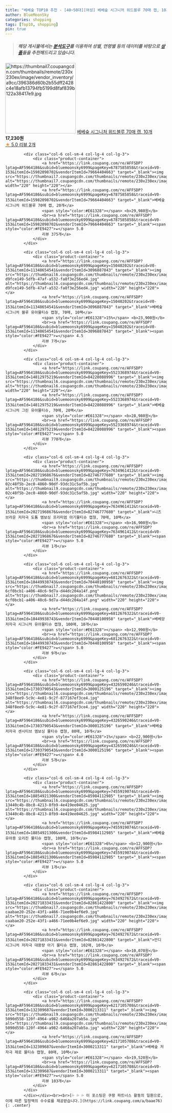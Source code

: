 ```yaml
---
title: "베베숲 TOP10 추천 - [40~50대][여성] 베베숲 시그니처 위드블루 70매 캡, 10개"
author: BlueMoonSky
categories: shopping
tags: [Top10, shopping]
pin: true
---
```


> ##### 해당 게시물에서는 [**분석도구**](https://itemscout.io/)를 이용하여 **성별**, **연령별** 등의 데이터를 바탕으로 [**상품**](https://link.coupang.com/a/baae76)들을 추천해드리고 있습니다.
<div class="container"><div class="row">
            <div class="col-6 col-sm-4 col-lg-4 col-lg-3">
                <div class="product-container">
                    <a href="https://link.coupang.com/re/AFFSDP?lptag=AF5964186&subid=bluemoonsky6999&pageKey=6787585858&traceid=V0-153&itemId=15956746672&vendorItemId=85126720626" target="_blank"><img src="https://thumbnail7.coupangcdn.com/thumbnails/remote/230x230ex/image/vendor_inventory/a9cc/396386d60b2b55dff2428c4e18afb13794fb5199d8faf839b122a38417e9.jpg" alt="https://thumbnail7.coupangcdn.com/thumbnails/remote/230x230ex/image/vendor_inventory/a9cc/396386d60b2b55dff2428c4e18afb13794fb5199d8faf839b122a38417e9.jpg" width="220" height="220"></a>
                    <a href="https://link.coupang.com/re/AFFSDP?lptag=AF5964186&subid=bluemoonsky6999&pageKey=6787585858&traceid=V0-153&itemId=15956746672&vendorItemId=85126720626" target="_blank">베베숲 시그니처 위드블루 70매 캡, 10개</a>
                    <span style="color:#E61328"></span> <b>17,230원</b>
                    <br><a href="https://link.coupang.com/re/AFFSDP?lptag=AF5964186&subid=bluemoonsky6999&pageKey=6787585858&traceid=V0-153&itemId=15956746672&vendorItemId=85126720626" target="_blank"><span style="color:#FE9427">★</span> 5.0
                    리뷰 2개</a>
                </div>
            </div>
            
            <div class="col-6 col-sm-4 col-lg-4 col-lg-3">
                <div class="product-container">
                    <a href="https://link.coupang.com/re/AFFSDP?lptag=AF5964186&subid=bluemoonsky6999&pageKey=6787585858&traceid=V0-153&itemId=15982098702&vendorItemId=79664404663" target="_blank"><img src="https://thumbnail7.coupangcdn.com/thumbnails/remote/230x230ex/image/vendor_inventory/1fe5/402ab5878e12ab4d5995322adba9073d529e503b14720b749a5984c75e18.jpg" alt="https://thumbnail7.coupangcdn.com/thumbnails/remote/230x230ex/image/vendor_inventory/1fe5/402ab5878e12ab4d5995322adba9073d529e503b14720b749a5984c75e18.jpg" width="220" height="220"></a>
                    <a href="https://link.coupang.com/re/AFFSDP?lptag=AF5964186&subid=bluemoonsky6999&pageKey=6787585858&traceid=V0-153&itemId=15982098702&vendorItemId=79664404663" target="_blank">베베숲 시그니처 위드블루 70매 캡, 20개</a>
                    <span style="color:#E61328"></span> <b>29,980원</b>
                    <br><a href="https://link.coupang.com/re/AFFSDP?lptag=AF5964186&subid=bluemoonsky6999&pageKey=6787585858&traceid=V0-153&itemId=15982098702&vendorItemId=79664404663" target="_blank"><span style="color:#FE9427">★</span> 5.0
                    리뷰 375개</a>
                </div>
            </div>
            
            <div class="col-6 col-sm-4 col-lg-4 col-lg-3">
                <div class="product-container">
                    <a href="https://link.coupang.com/re/AFFSDP?lptag=AF5964186&subid=bluemoonsky6999&pageKey=15040202&traceid=V0-153&itemId=11348654541&vendorItemId=3096887843" target="_blank"><img src="https://thumbnail6.coupangcdn.com/thumbnails/remote/230x230ex/image/retail/images/4376172412418215-d9fce149-5dfb-47af-a532-fa8f3e256ed4.jpg" alt="https://thumbnail6.coupangcdn.com/thumbnails/remote/230x230ex/image/retail/images/4376172412418215-d9fce149-5dfb-47af-a532-fa8f3e256ed4.jpg" width="220" height="220"></a>
                    <a href="https://link.coupang.com/re/AFFSDP?lptag=AF5964186&subid=bluemoonsky6999&pageKey=15040202&traceid=V0-153&itemId=11348654541&vendorItemId=3096887843" target="_blank">베베숲 시그니처 블루 유아물티슈 캡형, 70매, 10팩</a>
                    <span style="color:#E61328">15%</span> <b>23,900원</b>
                    <br><a href="https://link.coupang.com/re/AFFSDP?lptag=AF5964186&subid=bluemoonsky6999&pageKey=15040202&traceid=V0-153&itemId=11348654541&vendorItemId=3096887843" target="_blank"><span style="color:#FE9427">★</span> 4.5
                    리뷰 7개</a>
                </div>
            </div>
            
            <div class="col-6 col-sm-4 col-lg-4 col-lg-3">
                <div class="product-container">
                    <a href="https://link.coupang.com/re/AFFSDP?lptag=AF5964186&subid=bluemoonsky6999&pageKey=5523368974&traceid=V0-153&itemId=14812975219&vendorItemId=84228088996" target="_blank"><img src="https://thumbnail6.coupangcdn.com/thumbnails/remote/230x230ex/image/vendor_inventory/67ba/ad6e00ba633334912d285598ef469c49e44cc7b01ab7be8d7c9ee735cdcf.jpg" alt="https://thumbnail6.coupangcdn.com/thumbnails/remote/230x230ex/image/vendor_inventory/67ba/ad6e00ba633334912d285598ef469c49e44cc7b01ab7be8d7c9ee735cdcf.jpg" width="220" height="220"></a>
                    <a href="https://link.coupang.com/re/AFFSDP?lptag=AF5964186&subid=bluemoonsky6999&pageKey=5523368974&traceid=V0-153&itemId=14812975219&vendorItemId=84228088996" target="_blank">베베숲 시그니처 그린 유아물티슈, 70매, 20팩</a>
                    <span style="color:#E61328"></span> <b>28,980원</b>
                    <br><a href="https://link.coupang.com/re/AFFSDP?lptag=AF5964186&subid=bluemoonsky6999&pageKey=5523368974&traceid=V0-153&itemId=14812975219&vendorItemId=84228088996" target="_blank"><span style="color:#FE9427">★</span> 5.0
                    리뷰 770개</a>
                </div>
            </div>
            
            <div class="col-6 col-sm-4 col-lg-4 col-lg-3">
                <div class="product-container">
                    <a href="https://link.coupang.com/re/AFFSDP?lptag=AF5964186&subid=bluemoonsky6999&pageKey=7634961412&traceid=V0-153&itemId=20271968676&vendorItemId=82746777680" target="_blank"><img src="https://thumbnail9.coupangcdn.com/thumbnails/remote/230x230ex/image/retail/images/6832648369030564-02c48f5b-2ec0-4860-90df-93dc31c5af5b.jpg" alt="https://thumbnail9.coupangcdn.com/thumbnails/remote/230x230ex/image/retail/images/6832648369030564-02c48f5b-2ec0-4860-90df-93dc31c5af5b.jpg" width="220" height="220"></a>
                    <a href="https://link.coupang.com/re/AFFSDP?lptag=AF5964186&subid=bluemoonsky6999&pageKey=7634961412&traceid=V0-153&itemId=20271968676&vendorItemId=82746777680" target="_blank">니즈 브라운 저자극 도톰 엠보싱 프리미엄 아기물티슈 캡형, 70매, 10팩</a>
                    <span style="color:#E61328"></span> <b>16,900원</b>
                    <br><a href="https://link.coupang.com/re/AFFSDP?lptag=AF5964186&subid=bluemoonsky6999&pageKey=7634961412&traceid=V0-153&itemId=20271968676&vendorItemId=82746777680" target="_blank"><span style="color:#FE9427">★</span> 5.0
                    리뷰 1개</a>
                </div>
            </div>
            
            <div class="col-6 col-sm-4 col-lg-4 col-lg-3">
                <div class="product-container">
                    <a href="https://link.coupang.com/re/AFFSDP?lptag=AF5964186&subid=bluemoonsky6999&pageKey=6812676322&traceid=V0-153&itemId=18449938743&vendorItemId=70440100958" target="_blank"><img src="https://thumbnail7.coupangcdn.com/thumbnails/remote/230x230ex/image/retail/images/7975862776830904-6cf0bcb1-a406-48c6-9d7a-d44dc204a14f.png" alt="https://thumbnail7.coupangcdn.com/thumbnails/remote/230x230ex/image/retail/images/7975862776830904-6cf0bcb1-a406-48c6-9d7a-d44dc204a14f.png" width="220" height="220"></a>
                    <a href="https://link.coupang.com/re/AFFSDP?lptag=AF5964186&subid=bluemoonsky6999&pageKey=6812676322&traceid=V0-153&itemId=18449938743&vendorItemId=70440100958" target="_blank">베베앙 저자극 시그니처 유아물티슈 캡형, 100매, 10개</a>
                    <span style="color:#E61328"></span> <b>12,990원</b>
                    <br><a href="https://link.coupang.com/re/AFFSDP?lptag=AF5964186&subid=bluemoonsky6999&pageKey=6812676322&traceid=V0-153&itemId=18449938743&vendorItemId=70440100958" target="_blank"><span style="color:#FE9427">★</span> 5.0
                    리뷰 9개</a>
                </div>
            </div>
            
            <div class="col-6 col-sm-4 col-lg-4 col-lg-3">
                <div class="product-container">
                    <a href="https://link.coupang.com/re/AFFSDP?lptag=AF5964186&subid=bluemoonsky6999&pageKey=4326590246&traceid=V0-153&itemId=17303790543&vendorItemId=3000125196" target="_blank"><img src="https://thumbnail6.coupangcdn.com/thumbnails/remote/230x230ex/image/retail/images/1507059134542032-348f8ee9-5c9c-4e81-9c2f-877167ef3ce4.jpg" alt="https://thumbnail6.coupangcdn.com/thumbnails/remote/230x230ex/image/retail/images/1507059134542032-348f8ee9-5c9c-4e81-9c2f-877167ef3ce4.jpg" width="220" height="220"></a>
                    <a href="https://link.coupang.com/re/AFFSDP?lptag=AF5964186&subid=bluemoonsky6999&pageKey=4326590246&traceid=V0-153&itemId=17303790543&vendorItemId=3000125196" target="_blank">베베숲 저자극 센시티브 엠보싱 물티슈 캡형, 80매, 10개</a>
                    <span style="color:#E61328">1%</span> <b>22,900원</b>
                    <br><a href="https://link.coupang.com/re/AFFSDP?lptag=AF5964186&subid=bluemoonsky6999&pageKey=4326590246&traceid=V0-153&itemId=17303790543&vendorItemId=3000125196" target="_blank"><span style="color:#FE9427">★</span> 4.0
                    리뷰 5개</a>
                </div>
            </div>
            
            <div class="col-6 col-sm-4 col-lg-4 col-lg-3">
                <div class="product-container">
                    <a href="https://link.coupang.com/re/AFFSDP?lptag=AF5964186&subid=bluemoonsky6999&pageKey=7455919074&traceid=V0-153&itemId=18854921300&vendorItemId=85984112985" target="_blank"><img src="https://thumbnail6.coupangcdn.com/thumbnails/remote/230x230ex/image/retail/images/5129822575956610-13440c4b-8bc8-4213-8fb9-4e419ee04625.jpg" alt="https://thumbnail6.coupangcdn.com/thumbnails/remote/230x230ex/image/retail/images/5129822575956610-13440c4b-8bc8-4213-8fb9-4e419ee04625.jpg" width="220" height="220"></a>
                    <a href="https://link.coupang.com/re/AFFSDP?lptag=AF5964186&subid=bluemoonsky6999&pageKey=7455919074&traceid=V0-153&itemId=18854921300&vendorItemId=85984112985" target="_blank">베베숲 유아용 오리진 물티슈 캡형, 100매, 10개</a>
                    <span style="color:#E61328">6%</span> <b>12,900원</b>
                    <br><a href="https://link.coupang.com/re/AFFSDP?lptag=AF5964186&subid=bluemoonsky6999&pageKey=7455919074&traceid=V0-153&itemId=18854921300&vendorItemId=85984112985" target="_blank"><span style="color:#FE9427">★</span> 5.0
                    리뷰 1개</a>
                </div>
            </div>
            
            <div class="col-6 col-sm-4 col-lg-4 col-lg-3">
                <div class="product-container">
                    <a href="https://link.coupang.com/re/AFFSDP?lptag=AF5964186&subid=bluemoonsky6999&pageKey=7634927672&traceid=V0-153&itemId=20271833431&vendorItemId=82861422800" target="_blank"><img src="https://thumbnail7.coupangcdn.com/thumbnails/remote/230x230ex/image/retail/images/902545398653044-caabae20-252e-43f1-a466-71ee0b4ef6e9.jpg" alt="https://thumbnail7.coupangcdn.com/thumbnails/remote/230x230ex/image/retail/images/902545398653044-caabae20-252e-43f1-a466-71ee0b4ef6e9.jpg" width="220" height="220"></a>
                    <a href="https://link.coupang.com/re/AFFSDP?lptag=AF5964186&subid=bluemoonsky6999&pageKey=7634927672&traceid=V0-153&itemId=20271833431&vendorItemId=82861422800" target="_blank">안디 시그니처 저자극 대용량 아기 물티슈 캡형, 102매, 10개</a>
                    <span style="color:#E61328"></span> <b>10,070원</b>
                    <br><a href="https://link.coupang.com/re/AFFSDP?lptag=AF5964186&subid=bluemoonsky6999&pageKey=7634927672&traceid=V0-153&itemId=20271833431&vendorItemId=82861422800" target="_blank"><span style="color:#FE9427">★</span> 5.0
                    리뷰 6개</a>
                </div>
            </div>
            
            <div class="col-6 col-sm-4 col-lg-4 col-lg-3">
                <div class="product-container">
                    <a href="https://link.coupang.com/re/AFFSDP?lptag=AF5964186&subid=bluemoonsky6999&pageKey=6217105708&traceid=V0-153&itemId=132309687&vendorItemId=3000213311" target="_blank"><img src="https://thumbnail9.coupangcdn.com/thumbnails/remote/230x230ex/image/retail/images/461787211900103-5090d558-120f-4964-a982-6468a207ab5a.jpg" alt="https://thumbnail9.coupangcdn.com/thumbnails/remote/230x230ex/image/retail/images/461787211900103-5090d558-120f-4964-a982-6468a207ab5a.jpg" width="220" height="220"></a>
                    <a href="https://link.coupang.com/re/AFFSDP?lptag=AF5964186&subid=bluemoonsky6999&pageKey=6217105708&traceid=V0-153&itemId=132309687&vendorItemId=3000213311" target="_blank">베베숲 저자극 제로 물티슈 캡형, 80매, 10팩</a>
                    <span style="color:#E61328"></span> <b>19,520원</b>
                    <br><a href="https://link.coupang.com/re/AFFSDP?lptag=AF5964186&subid=bluemoonsky6999&pageKey=6217105708&traceid=V0-153&itemId=132309687&vendorItemId=3000213311" target="_blank"><span style="color:#FE9427">★</span> 5.0
                    리뷰 103개</a>
                </div>
            </div>
            </div></div><br><br>[💦 💦 💦 이 포스팅은 쿠팡 파트너스 활동의 일환으로, 이에 따른 일정액의 수수료를 제공받습니다.](https://link.coupang.com/a/baae76){: .center}